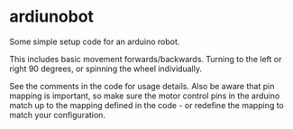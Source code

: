 # ardiunobot
Some simple setup code for an arduino robot.

This includes basic movement forwards/backwards. Turning to the left or right 90 degrees, or spinning the wheel individually.

See the comments in the code for usage details. Also be aware that pin mapping is important, so make sure the motor control pins in the arduino match up to the mapping defined in the code - or redefine the mapping to match your configuration.
